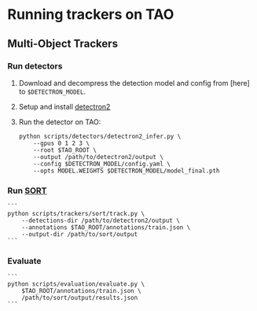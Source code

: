 # Running trackers on TAO

## Multi-Object Trackers

### Run detectors

1. Download and decompress the detection model and config from [here] to
   `$DETECTRON_MODEL`.
1. Setup and install
   [detectron2](https://github.com/facebookresearch/detectron2)
1. Run the detector on TAO:

    ```
    python scripts/detectors/detectron2_infer.py \
        --gpus 0 1 2 3 \
        --root $TAO_ROOT \
        --output /path/to/detectron2/output \
        --config $DETECTRON_MODEL/config.yaml \
        --opts MODEL.WEIGHTS $DETECTRON_MODEL/model_final.pth
    ```

### Run [SORT](https://github.com/abewley/sort)

    ```
    python scripts/trackers/sort/track.py \
        --detections-dir /path/to/detectron2/output \
        --annotations $TAO_ROOT/annotations/train.json \
        --output-dir /path/to/sort/output
    ```

### Evaluate

    ```
    python scripts/evaluation/evaluate.py \
        $TAO_ROOT/annotations/train.json \
        /path/to/sort/output/results.json
    ```
